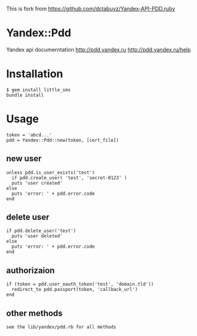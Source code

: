 This is fork from https://github.com/dctabuyz/Yandex-API-PDD.ruby

# Yandex::Pdd
  Yandex api documerntation
  http://pdd.yandex.ru
  http://pdd.yandex.ru/help

# Installation
    $ gem install little_sms
    bundle install

# Usage    
    token = 'abcd...'
    pdd = Yandex::Pdd::new(token, [cert_file])

## new user 
    unless pdd.is_user_exists('test')
      if pdd.create_user( 'test', 'secret-0123' )
      puts 'user created'
    else
      puts 'error: ' + pdd.error.code
    end

## delete user
    if pdd.delete_user('test')
      puts 'user deleted'
    else
      puts 'error: ' + pdd.error.code
    end

## authorizaion
    if (token = pdd.user_oauth_token('test', 'domain.tld'))
      redirect_to pdd.passport(token, 'callback_url')
    end

## other methods
    see the lib/yandex/pdd.rb for all methods
